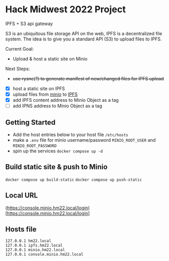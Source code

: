 # Hack Midwest 2022 Project

IPFS + S3 api gateway

S3 is an ubiquitous file storage API on the web, IPFS is a decentralized file system. The idea is to give you a standard API (S3) to upload files to IPFS.

Current Goal:

- Upload & host a static site on Minio

Next Steps:

- ~~use rysnc(?) to generate manifest of new/changed files for IPFS upload~~
- [x] host a static site on IPFS
- [x] upload files from [minio](https://www.npmjs.com/package/minio) to [IPFS](https://www.npmjs.com/package/ipfs-js)
- [x] add IPFS content address to Minio Object as a tag
- [ ] add IPNS address to Minio Object as a tag

## Getting Started

- Add the host entries below to your host file `/etc/hosts`
- make a `.env` file for minio username/password `MINIO_ROOT_USER` and `MINIO_ROOT_PASSWORD`
- spin up the services `docker compose up -d`

## Build static site & push to Minio

`docker compose up build-static`
`docker compose up push-static`

## Local URL

(https://console.minio.hm22.local/login)[https://console.minio.hm22.local/login]

## Hosts file

```
127.0.0.1 hm22.local
127.0.0.1 ipfs.hm22.local
127.0.0.1 minio.hm22.local
127.0.0.1 console.minio.hm22.local
```
